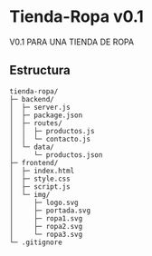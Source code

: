 # Tienda-Ropa v0.1

V0.1 PARA UNA TIENDA DE ROPA

## Estructura
```
tienda-ropa/
├─ backend/
│  ├─ server.js
│  ├─ package.json
│  ├─ routes/
│  │  ├─ productos.js
│  │  └─ contacto.js
│  └─ data/
│     └─ productos.json
├─ frontend/
│  ├─ index.html
│  ├─ style.css
│  ├─ script.js
│  └─ img/
│     ├─ logo.svg
│     ├─ portada.svg
│     ├─ ropa1.svg
│     ├─ ropa2.svg
│     └─ ropa3.svg
└─ .gitignore
```

